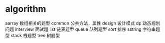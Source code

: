 # algorithm
aarray       数组相关的题型
common       公共方法，属性
design       设计模式
dp           动态规划问题
interview    面试题
list         链表题型
queue        队列题型
sort         排序
sstring      字符串题型
stack        栈题型
tree         树题型